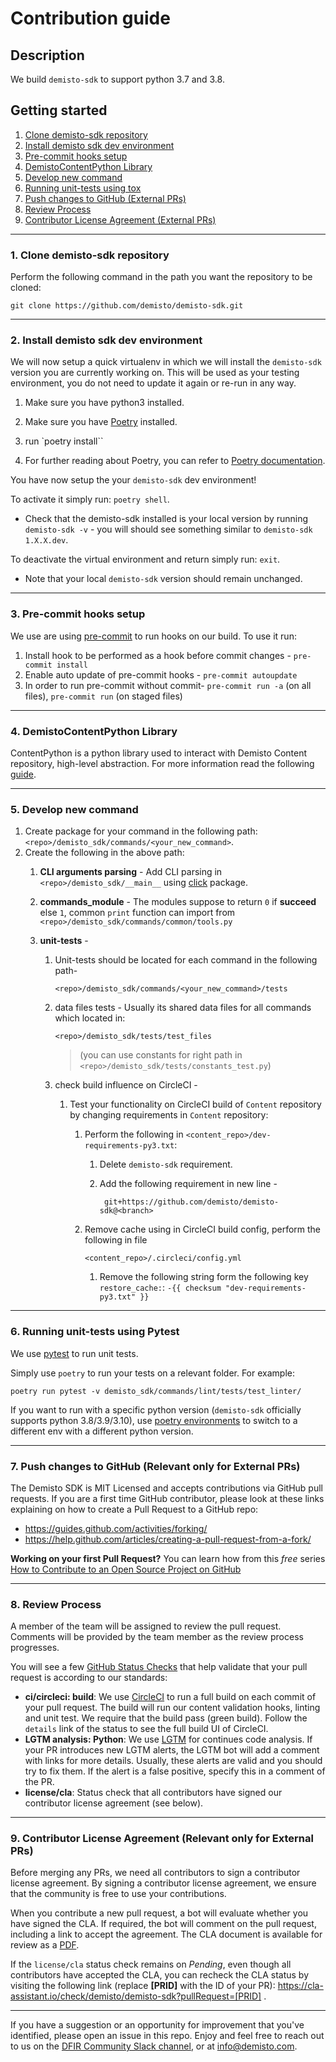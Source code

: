 # Contribution guide

## Description
We build `demisto-sdk` to support python 3.7 and 3.8.

## Getting started

1. [Clone demisto-sdk repository](#1-clone-demisto-sdk-repository)
2. [Install demisto sdk dev environment](#2-install-demisto-sdk-dev-environment)
3. [Pre-commit hooks setup](#3-pre-commit-hooks-setup)
4. [DemistoContentPython Library](#4-demistocontentpython-library)
5. [Develop new command](#5-develop-new-command)
6. [Running unit-tests using tox](#6-running-unit-tests-using-tox)
7. [Push changes to GitHub (External PRs)](#7-push-changes-to-github-relevant-only-for-external-prs)
8. [Review Process](#8-review-process)
9. [Contributor License Agreement (External PRs)](#9-contributor-license-agreement-relevant-only-for-external-prs)

---

### 1. Clone demisto-sdk repository
Perform the following command in the path you want the repository to be cloned:

```shell
git clone https://github.com/demisto/demisto-sdk.git
```

---

### 2. Install demisto sdk dev environment

We will now setup a quick virtualenv in which we will install the `demisto-sdk` version you are currently working on.
This will be used as your testing environment, you do not need to update it again or re-run in any way.

1. Make sure you have python3 installed.

2. Make sure you have [Poetry](https://python-poetry.org/) installed.

3. run `poetry install``

4. For further reading about Poetry, you can refer to [Poetry documentation](https://python-poetry.org/).

You have now setup the your `demisto-sdk` dev environment!

To activate it simply run: `poetry shell`.
   * Check that the demisto-sdk installed is your local version by running `demisto-sdk -v` - you will should see something similar to `demisto-sdk 1.X.X.dev`.

To deactivate the virtual environment and return simply run: `exit`.
   * Note that your local `demisto-sdk` version should remain unchanged.

---

### 3. Pre-commit hooks setup
We use are using [pre-commit](https://pre-commit.com/) to run hooks on our build. To use it run:
1. Install hook to be performed as a hook before commit changes - `pre-commit install`
2. Enable auto update of pre-commit hooks - `pre-commit autoupdate`
3. In order to run pre-commit without commit- `pre-commit run -a` (on all files), `pre-commit run` (on staged files)

---

### 4. DemistoContentPython Library
ContentPython is a python library used to interact with Demisto Content repository, high-level abstraction.
For more information read the following [guide](demisto_sdk/commands/common/content/README.md).


---

### 5. Develop new command
1. Create package for your command in the following path: `<repo>/demisto_sdk/commands/<your_new_command>`.
2. Create the following in the above path:
    1.  **CLI arguments parsing** - Add CLI parsing in `<repo>/demisto_sdk/__main__` using [click](https://click.palletsprojects.com/en/7.x/) package.
    2. **commands_module** - The modules suppose to return `0` if **succeed** else `1`, common `print` function can  import from `<repo>/demisto_sdk/commands/common/tools.py`
    3. **unit-tests** -

        1. Unit-tests should be located for each command in the following path-

            ```shell
            <repo>/demisto_sdk/commands/<your_new_command>/tests
            ```

        2. data files tests - Usually its shared data files for all commands which located in:

            ```shell
            <repo>/demisto_sdk/tests/test_files
            ```

            >  (you can use constants for right path in `<repo>/demisto_sdk/tests/constants_test.py`)

        3. check build influence on CircleCI -

            1. Test your functionality on CircleCI build of `Content` repository by changing requirements in `Content` repository:
                1.  Perform the following in `<content_repo>/dev-requirements-py3.txt`:
                    1. Delete `demisto-sdk` requirement.

                    2. Add the following requirement in new line -

                       ```
                        git+https://github.com/demisto/demisto-sdk@<branch>
                       ```

                2. Remove cache using in CircleCI build config, perform the following in file

                    ```shell
                    <content_repo>/.circleci/config.yml
                    ```

                    1. Remove the following string form the following key `restore_cache:`: `-{{ checksum "dev-requirements-py3.txt" }}`

---

### 6. Running unit-tests using Pytest

We use [pytest](https://github.com/pytest-dev/pytest) to run unit tests.

Simply use `poetry` to run your tests on a relevant folder. For example:
```
poetry run pytest -v demisto_sdk/commands/lint/tests/test_linter/
```

If you want to run with a specific python version (`demisto-sdk` officially supports python 3.8/3.9/3.10), use [poetry environments](https://python-poetry.org/docs/managing-environments/) to switch to a different env with a different python version.

---

### 7. Push changes to GitHub (Relevant only for External PRs)

The Demisto SDK is MIT Licensed and accepts contributions via GitHub pull requests.
If you are a first time GitHub contributor, please look at these links explaining on how to create a Pull Request to a GitHub repo:
* https://guides.github.com/activities/forking/
* https://help.github.com/articles/creating-a-pull-request-from-a-fork/

**Working on your first Pull Request?** You can learn how from this *free* series [How to Contribute to an Open Source Project on GitHub](https://egghead.io/series/how-to-contribute-to-an-open-source-project-on-github)

---

### 8. Review Process
A member of the team will be assigned to review the pull request. Comments will be provided by the team member as the review process progresses.

You will see a few [GitHub Status Checks](https://help.github.com/en/github/collaborating-with-issues-and-pull-requests/about-status-checks) that help validate that your pull request is according to our standards:

* **ci/circleci: build**: We use [CircleCI](https://circleci.com/gh/demisto/demisto-sdk) to run a full build on each commit of your pull request. The build will run our content validation hooks, linting and unit test. We require that the build pass (green build). Follow the `details` link of the status to see the full build UI of CircleCI.
* **LGTM analysis: Python**: We use [LGTM](https://lgtm.com) for continues code analysis. If your PR introduces new LGTM alerts, the LGTM bot will add a comment with links for more details. Usually, these alerts are valid and you should try to fix them. If the alert is a false positive, specify this in a comment of the PR.
* **license/cla**: Status check that all contributors have signed our contributor license agreement (see below).

---

### 9. Contributor License Agreement (Relevant only for External PRs)

Before merging any PRs, we need all contributors to sign a contributor license agreement. By signing a contributor license agreement, we ensure that the community is free to use your contributions.

When you contribute a new pull request, a bot will evaluate whether you have signed the CLA. If required, the bot will comment on the pull request, including a link to accept the agreement. The CLA document is available for review as a [PDF](docs/cla.pdf).

If the `license/cla` status check remains on *Pending*, even though all contributors have accepted the CLA, you can recheck the CLA status by visiting the following link (replace **[PRID]** with the ID of your PR): https://cla-assistant.io/check/demisto/demisto-sdk?pullRequest=[PRID] .

---

If you have a suggestion or an opportunity for improvement that you've identified, please open an issue in this repo.
Enjoy and feel free to reach out to us on the [DFIR Community Slack channel](http://go.demisto.com/join-our-slack-community), or at [info@demisto.com](mailto:info@demisto.com).
